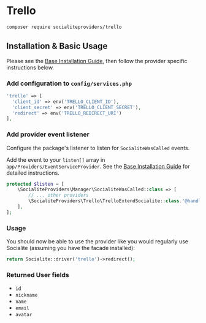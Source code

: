 # Trello

```bash
composer require socialiteproviders/trello
```

## Installation & Basic Usage

Please see the [Base Installation Guide](https://socialiteproviders.com/usage/), then follow the provider specific instructions below.

### Add configuration to `config/services.php`

```php
'trello' => [    
  'client_id' => env('TRELLO_CLIENT_ID'),  
  'client_secret' => env('TRELLO_CLIENT_SECRET'),  
  'redirect' => env('TRELLO_REDIRECT_URI') 
],
```

### Add provider event listener

Configure the package's listener to listen for `SocialiteWasCalled` events.

Add the event to your `listen[]` array in `app/Providers/EventServiceProvider`. See the [Base Installation Guide](https://socialiteproviders.com/usage/) for detailed instructions.

```php
protected $listen = [
    \SocialiteProviders\Manager\SocialiteWasCalled::class => [
        // ... other providers
        \SocialiteProviders\Trello\TrelloExtendSocialite::class.'@handle',
    ],
];
```

### Usage

You should now be able to use the provider like you would regularly use Socialite (assuming you have the facade installed):

```php
return Socialite::driver('trello')->redirect();
```

### Returned User fields

- ``id``
- ``nickname``
- ``name``
- ``email``
- ``avatar``
